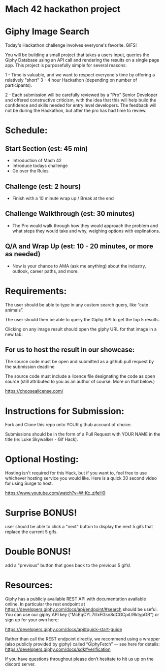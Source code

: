 
# Mach 42 hackathon project


# Giphy Image Search
Today's Hackathon challenge involves everyone's favorite.  GIFS!

You will be building a small project that takes a users input, queries the Giphy Database using an API call and rendering the results on a single page app.  This project is purposefully simple for several reasons:

1 - Time is valuable, and we want to respect everyone's time by offering a relatively "short" 3 - 4 hour Hackathon (depending on number of participants).

2 - Each submission will be carefully reviewed by a "Pro" Senior Developer and offered constructive criticism, with the idea that this will help build the confidence and skills needed for entry level developers.  The feedback will not be during the Hackathon, but after the pro has had time to review.

# Schedule:
## Start Section (est: 45 min)
  - Introduction of Mach 42
  - Introduce todays challenge
  - Go over the Rules
  
## Challenge (est: 2 hours)
  - Finish with a 10 minute wrap up / Break at the end
  
## Challenge Walkthrough (est: 30 minutes)
  - The Pro would walk through how they would approach the problem and what steps they would take and why, weighing options with explinations.
  
## Q/A and Wrap Up (est: 10 - 20 minutes, or more as needed)
  - Now is your chance to AMA (ask me anything) about the industry, outlook, career paths, and more.
  
# Requirements:
The user should be able to type in any custom search query, like “cute animals”.

The user should then be able to query the Giphy API to get the top 5 results.

Clicking on any image result should open the giphy URL for that image in a new tab.

## For us to host the result in our showcase:
The source code must be open and submitted as a github pull request by the submission deadline

The source code must include a licence file designating the code as open source (still attributed to you as an author of course.  More on that below.)

https://choosealicense.com/

# Instructions for Submission:
Fork and Clone this repo onto YOUR github account of choice.

Submissions should be in the form of a Pull Request with YOUR NAME in the title (ie: Luke Skywalker - Gif Hack).

# Optional Hosting:
Hosting isn't required for this Hack, but if you want to, feel free to use whichever hosting service you would like.  Here is a quick 30 second video for using Surge to host.

https://www.youtube.com/watch?v=W-Kc_zjfeH0

# Surprise BONUS!
user should be able to click a "next" button to display the next 5 gifs that replace the current 5 gifs.

# Double BONUS!
add a "previous" button that goes back to the previous 5 gifs!.

# Resources:
Giphy has a publicly available REST API with documentation available online.  In particular the rest endpoint at https://developers.giphy.com/docs/api/endpoint/#search should be useful.
You can use our giphy API key (“McEqCYL7IllxFGsn8dCGCpiLlRktypOB”) or sign up for your own here:

https://developers.giphy.com/docs/api#quick-start-guide

Rather than call the REST endpoint directly, we recommend using a wrapper (also publicly provided by giphy) called “GiphyFetch” -- see here for details: https://developers.giphy.com/docs/sdk#verification

If you have questions throughout please don’t hesitate to hit us up on the discord server.

